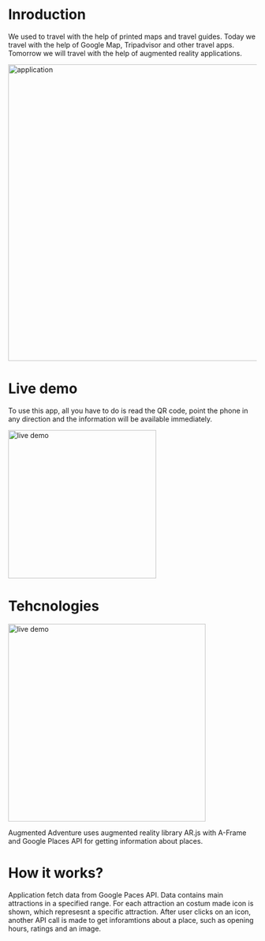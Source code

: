 # Inroduction
We used to travel with the help of printed maps and travel guides.  Today we travel with the help of Google Map, Tripadvisor and other travel apps. 
Tomorrow we will travel with the help of augmented reality applications. 


<img src="https://github.com/gobica/agumented-adventure/blob/master/images/augmented%20reality.jpg " alt="application" width="600" >
 

# Live demo
To use this app, all you have to do is read the QR code, point the phone in any direction and the information will be available immediately.

<img src="https://github.com/gobica/agumented-adventure/blob/master/images/qr-code.png" alt="live demo" width="300" >



# Tehcnologies 

<img src="https://github.com/gobica/agumented-adventure/blob/master/images/tehcnologies.png" alt="live demo" width="400" >

Augmented Adventure uses augmented reality library AR.js with A-Frame and Google Places API for getting information about places.


# How it works? 

Application fetch data from Google Paces API. Data contains main attractions in a specified range. For each attraction an costum made icon is shown, which represesnt a specific attraction.
After user clicks on an icon, another API call is made to get inforamtions about a place, such as opening hours, ratings and an image. 

